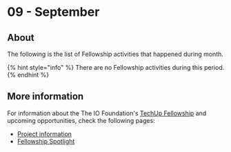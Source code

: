 # 09 - September

## About

The following is the list of Fellowship activities that happened during month.

{% hint style="info" %}
There are no Fellowship activities during this period.
{% endhint %}

## More information

For information about the The IO Foundation's [TechUp Fellowship](https://short.theiofoundation.org/Fellowship) and upcoming opportunities, check the following pages:

* [Project information](../../introduction/project-information.md)
* [Fellowship Spotlight](../../#on-the-spotlight)

